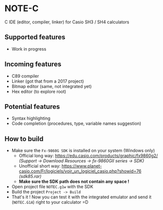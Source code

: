 # NOTE-C
C IDE (editor, compiler, linker) for Casio SH3 / SH4 calculators

## Supported features
- Work in progress

## Incoming features
- C89 compiler
- Linker (got that from a 2017 project)
- Bitmap editor (same, not integrated yet)
- Hex editor (to explore root)

## Potential features
- Syntax highlighting
- Code completion (procedures, type, variable names suggestion)

## How to build

- Make sure the `Fx-9860G SDK` is installed on your system (Windows only)
  - Official long way: https://edu.casio.com/products/graphic/fx9860g2/ _(Support -> Download Resources -> fx-9860GII series -> SDK)_
  - Unofficial short way: https://www.planet-casio.com/Fr/logiciels/voir_un_logiciel_casio.php?showid=76 _(sdk85.rar)_
  - **Make sure the SDK path does not contain any space !**
- Open project file `NOTEC.g1w` with the SDK
- Build the project `Project -> Build`
- That's it ! Now you can test it with the integrated emulator and send it (`NOTEC.G1A`) right to your calculator =D
